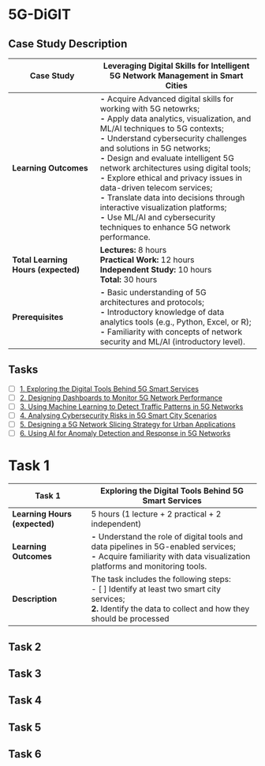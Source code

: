 # 5G-DiGIT

## Case Study Description

| Case Study | Leveraging Digital Skills for Intelligent 5G Network Management in Smart Cities |
|-|-|
|**Learning Outcomes**| **-** Acquire Advanced digital skills for working with 5G netowrks;<br> **-** Apply data analytics, visualization, and ML/AI techniques to 5G contexts;<br> **-** Understand cybersecurity challenges and solutions in 5G networks;<br> **-** Design and evaluate intelligent 5G network architectures using digital tools;<br> **-** Explore ethical and privacy issues in data-driven telecom services;<br> **-** Translate data into decisions through interactive visualization platforms;<br> **-** Use ML/AI and cybersecurity techniques to enhance 5G network performance.|
|**Total Learning Hours (expected)**| **Lectures:** 8 hours<br> **Practical Work:** 12 hours<br> **Independent Study:** 10 hours<br> **Total:** 30 hours|
|**Prerequisites**|**-** Basic understanding of 5G architectures and protocols;<br> **-** Introductory knowledge of data analytics tools (e.g., Python, Excel, or R);<br> **-** Familiarity with concepts of network security and ML/AI (introductory level).|

## Tasks

- [ ] [1. Exploring the Digital Tools Behind 5G Smart Services](#task-1)
- [ ] [2. Designing Dashboards to Monitor 5G Network Performance](#task-2)
- [ ] [3. Using Machine Learning to Detect Traffic Patterns in 5G Networks](#task-3)
- [ ] [4. Analysing Cybersecurity Risks in 5G Smart City Scenarios](#task-4)
- [ ] [5. Designing a 5G Network Slicing Strategy for Urban Applications](#task-5)
- [ ] [6. Using AI for Anomaly Detection and Response in 5G Networks](#task-6)

# Task 1 

| Task 1 | Exploring the Digital Tools Behind 5G Smart Services |
|-|-|
|**Learning Hours (expected)**| 5 hours (1 lecture + 2 practical + 2 independent)|
|**Learning Outcomes**| **-** Understand the role of digital tools and data pipelines in 5G-enabled services;<br> **-** Acquire familiarity with data visualization platforms and monitoring tools.|
|**Description**| The task includes the following steps:<br>- [ ] Identify at least two smart city services;<br>**2.** Identify the data to collect and how they should be processed|


## Task 2 
## Task 3 
## Task 4 
## Task 5 
## Task 6 

